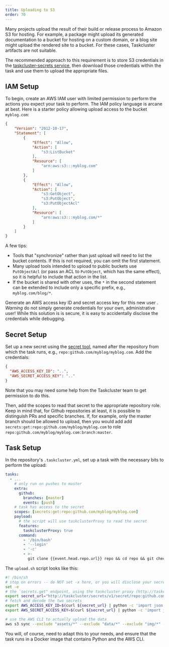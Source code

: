 ```yaml
---
title: Uploading to S3
order: 70
---
```


Many projects upload the result of their build or release process to Amazon S3
for hosting.  For example, a package might upload its generated documentation
to a bucket for hosting on a custom domain, or a blog site might upload the
rendered site to a bucket. For these cases, Taskcluster artifacts are not
suitable.

The recommended approach to this requirement is to store S3 credentials in the
[taskcluster-secrets service](/reference/core/taskcluster-secrets), then
download those credentials within the task and use them to upload the
appropriate files.

## IAM Setup

To begin, create an AWS IAM user with limited permission to perform the actions
you expect your task to perform. The IAM policy language is arcane at best. Here
is a starter policy allowing upload access to the bucket `myblog.com`:

```json
{
    "Version": "2012-10-17",
    "Statement": [
        {
            "Effect": "Allow",
            "Action": [
                "s3:ListBucket"
            ],
            "Resource": [
                "arn:aws:s3:::myblog.com"
            ]
        },
        {
            "Effect": "Allow",
            "Action": [
                "s3:GetObject",
                "s3:PutObject",
                "s3:PutObjectAcl"
            ],
            "Resource": [
                "arn:aws:s3:::myblog.com/*"
            ]
        }
    ]
}
```

A few tips:
 * Tools that "synchronize" rather than just upload will need to list the bucket
   contents. If this is not required, you can omit the first statement.
 * Many upload tools intended to upload to public buckets use
   `PutObjectAcl` (or pass an ACL to `PutObject`, which has the same effect), so
   it is helpful to include that action in the list.
 * If the bucket is shared with other uses, the `*` in the second statement can be
   extended to include only a specific prefix, e.g., `myblog.com/blog/*`.

Generate an AWS access key ID and secret access key for this new user .
*Warning* do not simply generate credentials for your own, administrative user!
While this solution is is secure, it is easy to accidentally disclose the
credentials while debugging.

## Secret Setup

Set up a new secret using the [secret
tool](https://tools.tsakcluster.net/secrets), named after the repository from
which the task runs, e.g., `repo:github.com/myblog/myblog.com`. Add the
credentials:

```json
{
  "AWS_ACCESS_KEY_ID": "..",
  "AWS_SECRET_ACCESS_KEY": ".."
}
```

Note that you may need some help from the Taskcluster team to get permission to
do this.

Then, add the scopes to read that secret to the appropriate repository role.
Keep in mind that, for Github repositories at least, it is possible to
distinguish PRs and specific branches.  If, for example, only the master branch
should be allowed to upload, then you would add add
`secrets:get:repo:github.com/myblog/myblog.com` to role
`repo:github.com/myblog/myblog.com:branch:master`.

## Task Setup

In the repository's `.taskcluster.yml`, set up a task with the necessary bits
to perform the upload:

```yaml
tasks:
  - ...
    # only run on pushes to master
    extra:
      github:
        branches: [master]
        events: [push]
    # task has access to the secret
    scopes: [secrets:get:repo:github.com/myblog/myblog.com]
    payload:
	  # the script will use taskclusterProxy to read the secret
      features:
        taskclusterProxy: true
      command:
        - '/bin/bash'
        - '--login'
        - '-c'
        - >-
          git clone {{event.head.repo.url}} repo && cd repo && git checkout {{event.head.sha}} && ./upload.sh
```

The `upload.sh` script looks like this:

```sh
#! /bin/sh
# stop on errors -- do NOT set -x here, or you will disclose your secret access key!
set -e
# the `secrets.get" endpoint, using the taskcluster proxy (http://taskcluster)
export secret_url="http://taskcluster/secrets/v1/secret/repo:github.com/myblog/myblog.com"
# fetch and decode the two secrets
export AWS_ACCESS_KEY_ID=$(curl ${secret_url} | python -c 'import json, sys; a = json.load(sys.stdin); print a["secret"]["AWS_ACCESS_KEY_ID"]')
export AWS_SECRET_ACCESS_KEY=$(curl ${secret_url} | python -c 'import json, sys; a = json.load(sys.stdin); print a["secret"]["AWS_SECRET_ACCESS_KEY"]')

# use the AWS CLI to actually upload the data
aws s3 sync --exclude "assets/*" --exclude "data/*" --exclude "img/*" --delete ./site/ s3://myblog.com
```

You will, of course, need to adapt this to your needs, and ensure that the task
runs in a Docker image that contains Python and the AWS CLI.
